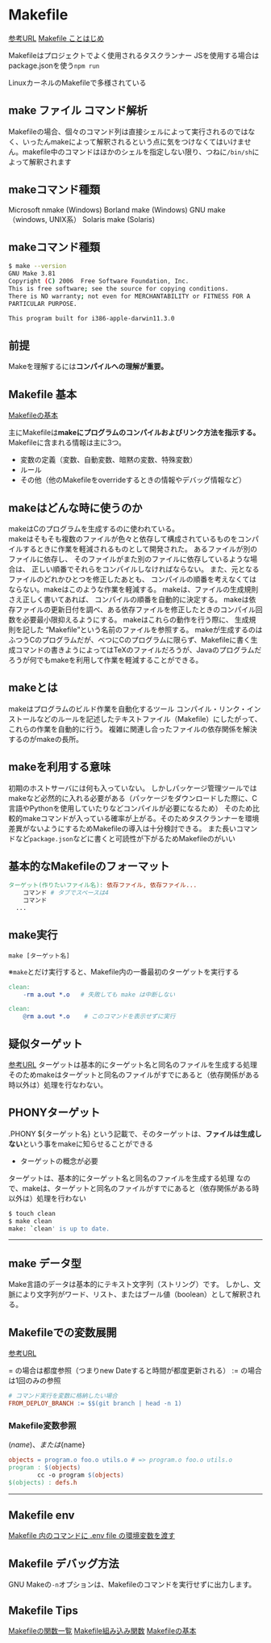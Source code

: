 # Makefile
[参考URL](http://masahir0y.blogspot.com/2012/02/linuxmakefile-4.html)
[Makefile ことはじめ](https://qiita.com/kasei-san/items/ad25df63260e86c5cc71)

Makefileはプロジェクトでよく使用されるタスクランナー
JSを使用する場合はpackage.jsonを使う`npm run`

LinuxカーネルのMakefileで多様されている

## make ファイル コマンド解析

Makefileの場合、個々のコマンド列は直接シェルによって実行されるのではなく、いったんmakeによって解釈されるという点に気をつけなくてはいけません。makefile中のコマンドはほかのシェルを指定しない限り、つねに`/bin/sh`によって解釈されます

## makeコマンド種類

Microsoft nmake (Windows)
Borland make (Windows)
GNU make（windows, UNIX系）
Solaris make (Solaris)

## makeコマンド種類

```sh
$ make --version
GNU Make 3.81
Copyright (C) 2006  Free Software Foundation, Inc.
This is free software; see the source for copying conditions.
There is NO warranty; not even for MERCHANTABILITY or FITNESS FOR A
PARTICULAR PURPOSE.

This program built for i386-apple-darwin11.3.0
```

## 前提

Makeを理解するには**コンパイルへの理解が重要。**

## Makefile 基本

[Makefileの基本](https://zenn.dev/keitean/articles/aaef913b433677)

主にMakefileは**makeにプログラムのコンパイルおよびリンク方法を指示する。**
Makefileに含まれる情報は主に3つ。

- 変数の定義（変数、自動変数、暗黙の変数、特殊変数）
- ルール
- その他（他のMakefileをoverrideするときの情報やデバッグ情報など）

## makeはどんな時に使うのか

makeはCのプログラムを生成するのに使われている。  
makeはそもそも複数のファイルが色々と依存して構成されているものをコンパイルするときに作業を軽減されるものとして開発された。
あるファイルが別のファイルに依存し、 そのファイルがまた別のファイルに依存しているような場合は、 正しい順番でそれらをコンパイルしなければならない。 また、元となるファイルのどれかひとつを修正したあとも、 コンパイルの順番を考えなくてはならない。makeはこのような作業を軽減する。
makeは、ファイルの生成規則さえ正しく書いてあれば、 コンパイルの順番を自動的に決定する。
makeは依存ファイルの更新日付を調べ、ある依存ファイルを修正したときのコンパイル回数を必要最小限抑えるようにする。
makeはこれらの動作を行う際に、 生成規則を記した “Makefile”という名前のファイルを参照する。
makeが生成するのはふつうCのプログラムだが、べつにCのプログラムに限らず、Makefileに書く生成コマンドの書きようによってはTeXのファイルだろうが、Javaのプログラムだろうが何でもmakeを利用して作業を軽減することができる。

## makeとは

makeはプログラムのビルド作業を自動化するツール
コンパイル・リンク・インストールなどのルールを記述したテキストファイル（Makefile）にしたがって、これらの作業を自動的に行う。
複雑に関連し合ったファイルの依存関係を解決するのがmakeの長所。

## makeを利用する意味

初期のホストサーバには何も入っていない。
しかしパッケージ管理ツールではmakeなど必然的に入れる必要がある（パッケージをダウンロードした際に、C言語やPythonを使用していたりなどコンパイルが必要になるため）
そのため比較的makeコマンドが入っている確率が上がる。そのためタスクランナーを環境差異がないようにするためMakefileの導入は十分検討できる。
また長いコマンドなど`package.json`などに書くと可読性が下がるためMakefileのがいい

## 基本的なMakefileのフォーマット

```makefile
ターゲット(作りたいファイル名): 依存ファイル, 依存ファイル...
    コマンド # タブでスペースは4
    コマンド
  ...
```

## make実行

`make [ターゲット名]`

※`make`とだけ実行すると、Makefile内の一番最初のターゲットを実行する

```Makefile
clean:
    -rm a.out *.o	# 失敗しても make は中断しない

clean:
    @rm a.out *.o    # このコマンドを表示せずに実行

```

## 疑似ターゲット
[参考URL](https://yu-nix.com/archives/makefile-phony/)
ターゲットは基本的にターゲット名と同名のファイルを生成する処理
そのためmakeはターゲットと同名のファイルがすでにあると（依存関係がある時以外は）処理を行なわない。

## PHONYターゲット

.PHONY ${ターゲット名} という記載で、そのターゲットは、**ファイルは生成しない**という事をmakeに知らせることができる

- ターゲットの概念が必要

ターゲットは、基本的にターゲット名と同名のファイルを生成する処理
なので、makeは、ターゲットと同名のファイルがすでにあると（依存関係がある時以外は）処理を行わない

```sh
$ touch clean
$ make clean
make: `clean' is up to date.
```

---

## make データ型

Make言語のデータは基本的にテキスト文字列（ストリング）です。
しかし、文脈により文字列がワード、リスト、またはブール値（boolean）として解釈される。

## Makefileでの変数展開

[参考URL](https://www.nooozui.com/entry/20200129/1580277274)

= の場合は都度参照（つまりnew Dateすると時間が都度更新される）
:= の場合は1回のみの参照

```Makefile
# コマンド実行を変数に格納したい場合
FROM_DEPLOY_BRANCH := $$(git branch | head -n 1)
```

### Makefile変数参照

$(name)、または${name}
```makefile
objects = program.o foo.o utils.o # => program.o foo.o utils.o
program : $(objects)
        cc -o program $(objects) 
$(objects) : defs.h
```
---

## Makefile env
[Makefile 内のコマンドに .env file の環境変数を渡す](https://qiita.com/k_ikasumipowder/items/4136884d98cc8c7c7339)

## Makefile デバッグ方法

GNU Makeの`-n`オプションは、Makefileのコマンドを実行せずに出力します。

## Makefile Tips

[Makefileの関数一覧](https://qiita.com/chibi929/items/b8c5f36434d5d3fbfa4a)
[Makefile組み込み関数](https://tex2e.github.io/blog/makefile/functions)
[Makefileの基本](https://zenn.dev/keitean/articles/aaef913b433677)